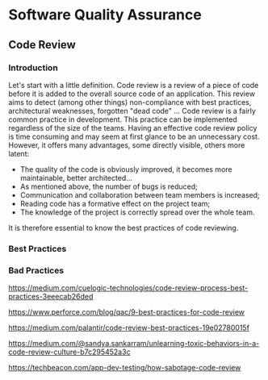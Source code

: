 # Software Quality Assurance


## Code Review

### Introduction

Let's start with a little definition. Code review is a review of a piece of code before it is added to the overall source code of an application. This review aims to detect (among other things) non-compliance with best practices, architectural weaknesses, forgotten "dead code" ... Code review is a fairly common practice in development. This practice can be implemented regardless of the size of the teams. Having an effective code review policy is time consuming and may seem at first glance to be an unnecessary cost. However, it offers many advantages, some directly visible, others more latent:

- The quality of the code is obviously improved, it becomes more maintainable, better architected...
- As mentioned above, the number of bugs is reduced;
- Communication and collaboration between team members is increased;
- Reading code has a formative effect on the project team;
- The knowledge of the project is correctly spread over the whole team.

It is therefore essential to know the best practices of code reviewing.

### Best Practices

### Bad Practices 



https://medium.com/cuelogic-technologies/code-review-process-best-practices-3eeecab26ded

https://www.perforce.com/blog/qac/9-best-practices-for-code-review

https://medium.com/palantir/code-review-best-practices-19e02780015f

https://medium.com/@sandya.sankarram/unlearning-toxic-behaviors-in-a-code-review-culture-b7c295452a3c

https://techbeacon.com/app-dev-testing/how-sabotage-code-review